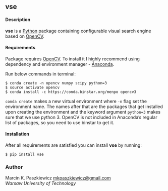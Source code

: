 vse
---

#### Description

**vse** is a [Python](https://www.python.org) package containing configurable visual search engine based on [OpenCV](http://www.opencv.org).

#### Requirements
Package requires [OpenCV](http://www.opencv.org). To install it I highly recommend using dependency and environment manager - [Anaconda](https://www.continuum.io/).

Run below commands in terminal:
```
$ conda create -n opencv numpy scipy python=3
$ source activate opencv
$ conda install -c https://conda.binstar.org/menpo opencv3
```

```conda create``` makes a new virtual environment where ```-n``` flag set the environment name.
The names after that are the packages that get installed upon creating the environment and the keyword argument ```python=3``` makes sure that we use python 3.
OpenCV is not included in Anaconda’s regular list of packages, so you need to use binstar to get it.

#### Installation
After all requirements are satisfied you can install **vse** by running:

```
$ pip install vse
```

### Author

Marcin K. Paszkiewicz <mkpaszkiewicz@gmail.com>  
*Warsaw University of Technology*
